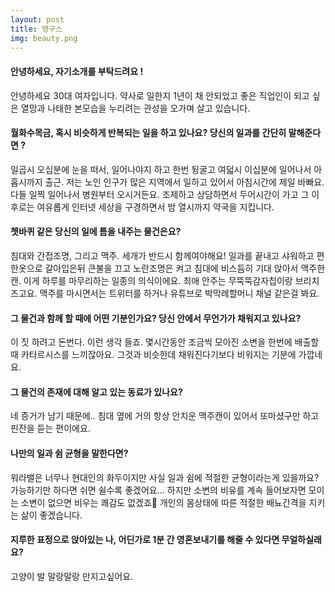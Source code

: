 ```yaml
---
layout: post
title: 맹구스
img: beauty.png
---
```



#### 안녕하세요, 자기소개를 부탁드려요 !

안녕하세요 30대 여자입니다. 약사로 일한지 1년이 채 안되었고 좋은 직업인이 되고 싶은 열망과 나태한 본모습을 누리려는 관성을 오가며 살고 있습니다.

#### 월화수목금, 혹시 비슷하게 반복되는 일을 하고 있나요? 당신의 일과를 간단히 말해준다면 ?

일곱시 오십분에 눈을 떠서, 일어나야지 하고 한번 뒹굴고 여덟시 이십분에 일어나서 아홉시까지 출근. 저는 노인 인구가 많은 지역에서 일하고 있어서 아침시간에 제일 바빠요. 다들 일찍 일어나서 병원부터 오시거든요. 조제하고 상담하면서 두어시간이 가고 그 이후로는 여유롭게 인터넷 세상을 구경하면서 밤 열시까지 약국을 지킵니다.

#### 쳇바퀴 같은 당신의 일에 틈을 내주는 물건은요?

침대와 간접조명, 그리고 맥주. 세개가 반드시 함께여야해요! 일과를 끝내고 샤워하고 편한옷으로 갈아입은뒤 큰불을 끄고 노란조명은 켜고 침대에 비스듬히 기대 앉아서 맥주한캔. 이게 하루를 마무리하는 일종의 의식이에요. 최애 안주는 무뚝뚝감자칩이랑 브리치즈고요. 맥주를 마시면서는 트위터를 하거나 유튜브로 박막례할머니 채널 같은걸 봐요.

#### 그 물건과 함께 할 때에 어떤 기분인가요? 당신 안에서 무언가가 채워지고 있나요?

이 짓 하려고 돈번다. 이런 생각 들죠. 몇시간동안 조금씩 모아진 소변을 한번에 배출할때 카타르시스를 느끼잖아요. 그것과 비슷한데 채워진다기보다 비워지는 기분에 가깝네요.

#### 그 물건의 존재에 대해 알고 있는 동료가 있나요?

네 증거가 남기 때문에.. 침대 옆에 거의 항상 안치운 맥주캔이 있어서 또마셨구만 하고 핀잔을 듣는 편이에요.

#### 나만의 일과 쉼 균형을 말한다면?

워라밸은 너무나 현대인의 화두이지만 사실 일과 쉼에 적절한 균형이라는게 있을까요? 가능하기만 하다면 쉬면 쉴수록 좋겠어요... 하지만 소변의 비유를 계속 들어보자면 모이는 소변이 없으면 비우는 쾌감도 없겠죠🤔 개인의 몸상태에 따른 적절한 배뇨간격을 지키는 삶이 좋겠습니다.

#### 지루한 표정으로 앉아있는 나, 어딘가로 1분 간 영혼보내기를 해줄 수 있다면 무얼하실래요?

고양이 발 말랑말랑 만지고싶어요.
